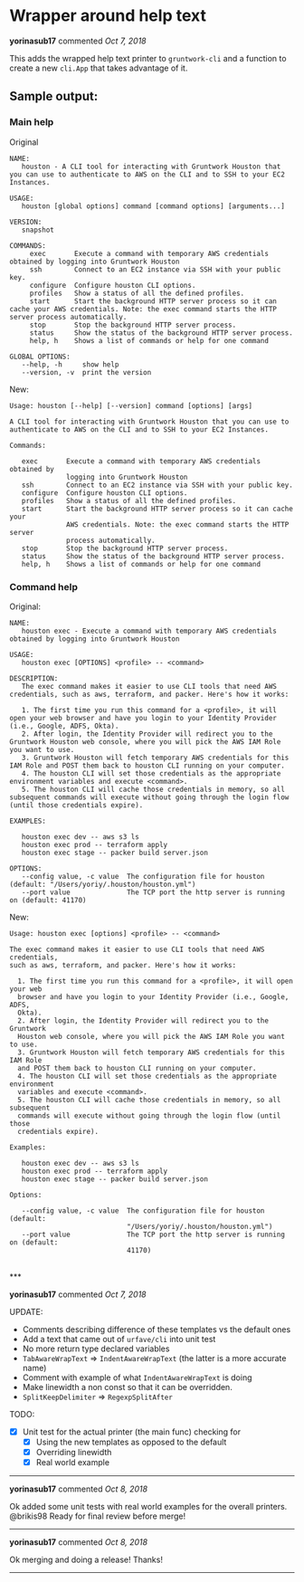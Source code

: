 # Wrapper around help text

**yorinasub17** commented *Oct 7, 2018*

This adds the wrapped help text printer to `gruntwork-cli` and a function to create a new `cli.App` that takes advantage of it.

## Sample output:

### Main help
Original
```
NAME:
   houston - A CLI tool for interacting with Gruntwork Houston that you can use to authenticate to AWS on the CLI and to SSH to your EC2 Instances.

USAGE:
   houston [global options] command [command options] [arguments...]

VERSION:
   snapshot

COMMANDS:
     exec       Execute a command with temporary AWS credentials obtained by logging into Gruntwork Houston
     ssh        Connect to an EC2 instance via SSH with your public key.
     configure  Configure houston CLI options.
     profiles   Show a status of all the defined profiles.
     start      Start the background HTTP server process so it can cache your AWS credentials. Note: the exec command starts the HTTP server process automatically.
     stop       Stop the background HTTP server process.
     status     Show the status of the background HTTP server process.
     help, h    Shows a list of commands or help for one command

GLOBAL OPTIONS:
   --help, -h     show help
   --version, -v  print the version
```

New:
```
Usage: houston [--help] [--version] command [options] [args]

A CLI tool for interacting with Gruntwork Houston that you can use to
authenticate to AWS on the CLI and to SSH to your EC2 Instances.

Commands:

   exec       Execute a command with temporary AWS credentials obtained by
              logging into Gruntwork Houston
   ssh        Connect to an EC2 instance via SSH with your public key.
   configure  Configure houston CLI options.
   profiles   Show a status of all the defined profiles.
   start      Start the background HTTP server process so it can cache your
              AWS credentials. Note: the exec command starts the HTTP server
              process automatically.
   stop       Stop the background HTTP server process.
   status     Show the status of the background HTTP server process.
   help, h    Shows a list of commands or help for one command
```

### Command help
Original:
```
NAME:
   houston exec - Execute a command with temporary AWS credentials obtained by logging into Gruntwork Houston

USAGE:
   houston exec [OPTIONS] <profile> -- <command>

DESCRIPTION:
   The exec command makes it easier to use CLI tools that need AWS credentials, such as aws, terraform, and packer. Here's how it works:

   1. The first time you run this command for a <profile>, it will open your web browser and have you login to your Identity Provider (i.e., Google, ADFS, Okta).
   2. After login, the Identity Provider will redirect you to the Gruntwork Houston web console, where you will pick the AWS IAM Role you want to use.
   3. Gruntwork Houston will fetch temporary AWS credentials for this IAM Role and POST them back to houston CLI running on your computer.
   4. The houston CLI will set those credentials as the appropriate environment variables and execute <command>.
   5. The houston CLI will cache those credentials in memory, so all subsequent commands will execute without going through the login flow (until those credentials expire).

EXAMPLES:

   houston exec dev -- aws s3 ls
   houston exec prod -- terraform apply
   houston exec stage -- packer build server.json

OPTIONS:
   --config value, -c value  The configuration file for houston (default: "/Users/yoriy/.houston/houston.yml")
   --port value              The TCP port the http server is running on (default: 41170)
```

New:
```
Usage: houston exec [options] <profile> -- <command>

The exec command makes it easier to use CLI tools that need AWS credentials,
such as aws, terraform, and packer. Here's how it works:

  1. The first time you run this command for a <profile>, it will open your web
  browser and have you login to your Identity Provider (i.e., Google, ADFS,
  Okta).
  2. After login, the Identity Provider will redirect you to the Gruntwork
  Houston web console, where you will pick the AWS IAM Role you want to use.
  3. Gruntwork Houston will fetch temporary AWS credentials for this IAM Role
  and POST them back to houston CLI running on your computer.
  4. The houston CLI will set those credentials as the appropriate environment
  variables and execute <command>.
  5. The houston CLI will cache those credentials in memory, so all subsequent
  commands will execute without going through the login flow (until those
  credentials expire).

Examples:

   houston exec dev -- aws s3 ls
   houston exec prod -- terraform apply
   houston exec stage -- packer build server.json

Options:

   --config value, -c value  The configuration file for houston (default:
                             "/Users/yoriy/.houston/houston.yml")
   --port value              The TCP port the http server is running on (default:
                             41170)
```
<br />
***


**yorinasub17** commented *Oct 7, 2018*

UPDATE:

- Comments describing difference of these templates vs the default ones
- Add a text that came out of `urfave/cli` into unit test
- No more return type declared variables
- `TabAwareWrapText` => `IndentAwareWrapText` (the latter is a more accurate name)
- Comment with example of what `IndentAwareWrapText` is doing
- Make linewidth a non const so that it can be overridden.
- `SplitKeepDelimiter` => `RegexpSplitAfter`

TODO:

- [x] Unit test for the actual printer (the main func) checking for
    - [x] Using the new templates as opposed to the default
    - [x] Overriding linewidth
    - [x] Real world example
***

**yorinasub17** commented *Oct 8, 2018*

Ok added some unit tests with real world examples for the overall printers. @brikis98 Ready for final review before merge!
***

**yorinasub17** commented *Oct 8, 2018*

Ok merging and doing a release! Thanks!
***

